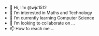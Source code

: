 - 👋 Hi, I’m @wjc1512
- 👀 I’m interested in Maths and Technology
- 🌱 I’m currently learning Computer Science 
- 💞️ I’m looking to collaborate on ...
- 📫 How to reach me ...

<!---
wjc1512/wjc1512 is a ✨ special ✨ repository because its `README.md` (this file) appears on your GitHub profile.
You can click the Preview link to take a look at your changes.
--->
